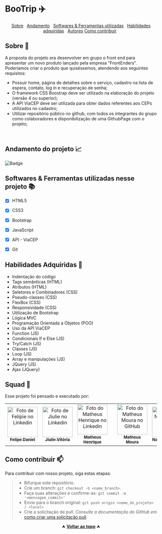 # BooTrip ✈️

<div id="inicio" align=center>
  <a href="#sobre">Sobre</a>&nbsp;&nbsp;
  <a href="#andamento">Andamento</a>&nbsp;&nbsp;
  <a href="#linguagens">Softwares & Ferramentas utilizadas</a>&nbsp;&nbsp;
  <a href="#habilidades">Habilidades adquiridas</a>&nbsp;&nbsp;
  <a href="#grupo">Autores</a> 
     <a href="#contribuir">Como contribuir</a>&nbsp;&nbsp;
</div>

<h2 id="sobre">Sobre 🔎</h2>
  <p> A proposta do projeto era desenvolver em grupo o front end para apresentar um novo produto lançado pela empresa "FrontEnders". Poderíamos criar o produto que quiséssemos, atendendo aos seguintes requisitos:</p>

  - Possuir home, página de detalhes sobre o serviço, cadastro na lista de espera, contato, log in e recuperação de senha;
  - O framework CSS Boostrap deve ser utilizado na elaboração do projeto (versão 4 ou superior);
  - A API ViaCEP deve ser utilizada para obter dados referentes aos CEPs utilizados no cadastro;
  - Utilizar repositório público no github, com todos os integrantes do grupo como colaboradores e disponibilização de uma GithubPage com o projeto;

<br>

<h2 id="andamento">Andamento do projeto 📈</h2>

  ![Badge](https://img.shields.io/website?down_message=em%20andamento&label=STATUS&style=for-the-badge&up_message=conclu%C3%ADdo&url=https%3A%2F%2Fytallobruno.github.io%2FProjetoFinalModulo2%2F)

<h2 id="linguagens">Softwares & Ferramentas utilizadas nesse projeto 📚</h2>

  - [x] HTML5
  - [x] CSS3
  - [x] Bootstrap
  - [x] JavaScript
  - [x] API - ViaCEP
  - [x] Git


<h2 id="habilidades">Habilidades Adquiridas 📝</h2>

  - Indentação do código
  - Tags semânticas (HTML)
  - Atributos (HTML)
  - Seletores e Combinadores (CSS)
  - Pseudo-classes (CSS)
  - FlexBox (CSS)
  - Responsividade (CSS)
  - Utilização de Bootstrap
  - Lógica MVC
  - Programação Orientada a Objetos (POO)
  - Uso da API ViaCEP
  - Function (JS)
  - Condicionais If e Else (JS)
  - Try/Catch (JS)
  - Classes (JS)
  - Loop (JS)
  - Array e manipulações (JS)
  - JQuery (JS)
  - Ajax (JQuery)

<h2 id="grupo">Squad 🤍 </h2>

<p> Esse projeto foi pensado e executado por: </p>
<table>
  <tr>
    <td align="center">
      <a href="https://www.linkedin.com/in/felipe-daniel-1855b5223/">
  <img src="https://media-exp1.licdn.com/dms/image/C5603AQFSrYc50hnFjg/profile-displayphoto-shrink_800_800/0/1634170846077?e=1658966400&v=beta&t=zBgHRWxpcWvYTSAaf9dAwkX-WEqCFwGsXINO0SVHY04" width="100px;" alt="Foto de Felipie no Linkedin"/><br>
  <sub>
  <b> Felipe Daniel </b>
  </sub>
      </a>
    </td>
    <td align="center">
      <a href="https://www.linkedin.com/in/jiulie-vitoria/">
  <img src="https://media-exp1.licdn.com/dms/image/C4E03AQGN5GiqUP7Eyw/profile-displayphoto-shrink_800_800/0/1648772959000?e=1658966400&v=beta&t=Iaf5KKmEzl66cXN98xxicS58XveSVgoXUIe8vdX__Ng" width="100px;" alt="Foto de Jiulie no Linkedin"/><br>
  <sub>
  <b> Jiulie Vitória </b>
  </sub>
      </a>
    </td>
    <td align="center">
      <a href="https://www.linkedin.com/in/matheus-henrique-de-l%C3%A1zaro-silva/">
        <img src="https://media-exp1.licdn.com/dms/image/C4D03AQFJEL8DiyZVjA/profile-displayphoto-shrink_800_800/0/1594299687109?e=1658966400&v=beta&t=tAFhZBMGB60PXOxL26xJA9RSZj-5GzLH1jlH02OIOlk" width="100px;" alt="Foto do Matheus Henrique no Linkedin"/><br>
        <sub>
          <b>Matheus Henrique</b>
        </sub>
      </a>
    </td>
<td align="center">
<td align="center">
      <a href="https://www.linkedin.com/in/eumatheusmoura/)">
        <img src="https://avatars.githubusercontent.com/u/94270463?v=4" width="100px;" alt="Foto do Matheus Moura no GitHub"/><br>
        <sub>
          <b>Matheus Moura</b>
        </sub>
      </a>
    </td>
<td align="center">
      <a href="https://www.linkedin.com/in/nuchoa/)">
        <img src="https://media-exp1.licdn.com/dms/image/C4E03AQGAnB_NedtTlg/profile-displayphoto-shrink_800_800/0/1630526286777?e=1658966400&v=beta&t=clG6C_IeHRKgQT7LwSaOxQ8_KEaSfmFEsbdfjbyb2eI" width="100px;" alt="Foto da Nathalia no Linkedin"/><br>
        <sub>
          <b>Nathália Uchôa</b>
        </sub>
      </a>
    </td>
  </tr>
</table>

<h2 id="contribuir">Como contribuir 📫</h2>

Para contribuir com nosso projeto, siga estas etapas:
  >- Bifurque este repositório.
  >- Crie um branch: `git checkout -b <nome_branch>`.
  >- Faça suas alterações e confirme-as: `git commit -m '<mensagem_commit>'`
  >- Envie para o branch original: `git push origin <nome_do_projeto> / <local>`
  >- Crie a solicitação de pull.
*Consulte a documentação do GitHub em* [como criar uma solicitação pull](https://help.github.com/en/github/collaborating-with-issues-and-pull-requests/creating-a-pull-request).


<div align="center">
  &#11165;&nbsp;<a href="#inicio"><strong>Voltar ao topo</strong></a>&nbsp;&#11165;
</div>
